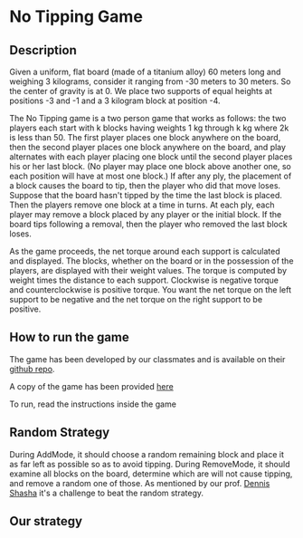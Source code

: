 # No Tipping Game

## Description

Given a uniform, flat board (made of a titanium alloy) 
60 meters long and weighing 3 kilograms, consider it 
ranging from -30 meters to 30 meters. So the center of 
gravity is at 0. We place two supports of equal heights 
at positions -3 and -1 and a 3 kilogram block at 
position -4.

The No Tipping game is a two person game that works 
as follows: the two players each start with k blocks 
having weights 1 kg through k kg where 2k is less 
than 50. The first player places one block anywhere 
on the board, then the second player places 
one block anywhere on the board, and play alternates 
with each player placing one block until the second 
player places his or her last block. 
(No player may place one block above another one, 
so each position will have at most one block.) 
If after any ply, the placement of a block causes 
the board to tip, then the player who did that move 
loses. Suppose that the board hasn't tipped by the 
time the last block is placed. Then the players 
remove one block at a time in turns. At each ply, 
each player may remove a block placed by any player or 
the initial block. If the board tips following a 
removal, then the player who removed the last block 
loses.

As the game proceeds, the net torque around each 
support is calculated and displayed. The blocks, 
whether on the board or in the possession of the 
players, are displayed with their weight values. 
The torque is computed by weight times the distance 
to each support. Clockwise is negative torque and 
counterclockwise is positive torque. You want the 
net torque on the left support to be negative and 
the net torque on the right support to be positive. 

## How to run the game

The game has been developed by our classmates and is 
available on their [github repo](https://github.com/RonCruz/No-Tipping-Game-Architecture).

A copy of the game has been provided [here](No-Tipping-Game-Architecture-master.zip)

To run, read the instructions inside the game

## Random Strategy

During AddMode, it should choose a random remaining 
block and place it as far left as possible so as to 
avoid tipping. During RemoveMode, it should examine 
all blocks on the board, determine which are will 
not cause tipping, and remove a random one of those. 
As mentioned by our prof. [Dennis Shasha](http://cs.nyu.edu/shasha/) 
it's a challenge to beat the random strategy.

## Our strategy
